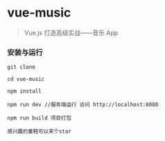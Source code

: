 # vue-music

> Vue.js 打造高级实战——音乐 App


### 安装与运行

```
git clone

cd vue-music

npm install

npm run dev //服务端运行 访问 http://localhost:8080

npm run build 项目打包

感兴趣的童鞋可以来个star
